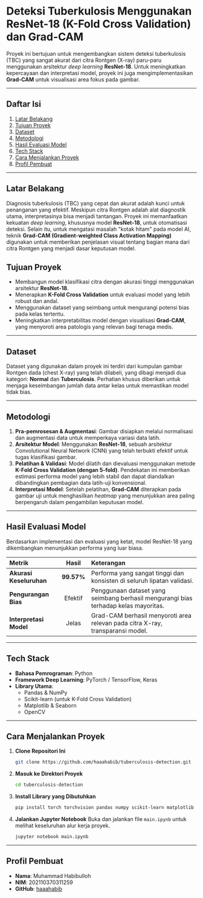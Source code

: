# Deteksi Tuberkulosis Menggunakan ResNet-18 (K-Fold Cross Validation) dan Grad-CAM

Proyek ini bertujuan untuk mengembangkan sistem deteksi tuberkulosis (TBC) yang sangat akurat dari citra Rontgen (X-ray) paru-paru menggunakan arsitektur *deep learning* **ResNet-18**. Untuk meningkatkan kepercayaan dan interpretasi model, proyek ini juga mengimplementasikan **Grad-CAM** untuk visualisasi area fokus pada gambar.

---

## Daftar Isi

1.  [Latar Belakang](#latar-belakang)
2.  [Tujuan Proyek](#tujuan-proyek)
3.  [Dataset](#dataset)
4.  [Metodologi](#metodologi)
5.  [Hasil Evaluasi Model](#hasil-evaluasi-model)
6.  [Tech Stack](#tech-stack)
7.  [Cara Menjalankan Proyek](#cara-menjalankan-proyek)
8.  [Profil Pembuat](#profil-pembuat)

---

## Latar Belakang

Diagnosis tuberkulosis (TBC) yang cepat dan akurat adalah kunci untuk penanganan yang efektif. Meskipun citra Rontgen adalah alat diagnostik utama, interpretasinya bisa menjadi tantangan. Proyek ini memanfaatkan kekuatan *deep learning*, khususnya model **ResNet-18**, untuk otomatisasi deteksi. Selain itu, untuk mengatasi masalah "kotak hitam" pada model AI, teknik **Grad-CAM (Gradient-weighted Class Activation Mapping)** digunakan untuk memberikan penjelasan visual tentang bagian mana dari citra Rontgen yang menjadi dasar keputusan model.

## Tujuan Proyek

-   Membangun model klasifikasi citra dengan akurasi tinggi menggunakan arsitektur **ResNet-18**.
-   Menerapkan **K-Fold Cross Validation** untuk evaluasi model yang lebih robust dan andal.
-   Menggunakan dataset yang seimbang untuk mengurangi potensi bias pada kelas tertentu.
-   Meningkatkan interpretabilitas model dengan visualisasi **Grad-CAM**, yang menyoroti area patologis yang relevan bagi tenaga medis.

---

## Dataset

Dataset yang digunakan dalam proyek ini terdiri dari kumpulan gambar Rontgen dada (chest X-ray) yang telah dilabeli, yang dibagi menjadi dua kategori: **Normal** dan **Tuberculosis**. Perhatian khusus diberikan untuk menjaga keseimbangan jumlah data antar kelas untuk memastikan model tidak bias.

---

## Metodologi

1.  **Pra-pemrosesan & Augmentasi**: Gambar disiapkan melalui normalisasi dan augmentasi data untuk memperkaya variasi data latih.
2.  **Arsitektur Model**: Menggunakan **ResNet-18**, sebuah arsitektur Convolutional Neural Network (CNN) yang telah terbukti efektif untuk tugas klasifikasi gambar.
3.  **Pelatihan & Validasi**: Model dilatih dan dievaluasi menggunakan metode **K-Fold Cross Validation (dengan 5-fold)**. Pendekatan ini memberikan estimasi performa model yang lebih stabil dan dapat diandalkan dibandingkan pembagian data latih-uji konvensional.
4.  **Interpretasi Model**: Setelah pelatihan, **Grad-CAM** diterapkan pada gambar uji untuk menghasilkan *heatmap* yang menunjukkan area paling berpengaruh dalam pengambilan keputusan model.

---

## Hasil Evaluasi Model

Berdasarkan implementasi dan evaluasi yang ketat, model ResNet-18 yang dikembangkan menunjukkan performa yang luar biasa.

| Metrik | Hasil | Keterangan |
| :--- | :---: | :--- |
| **Akurasi Keseluruhan** | **99.57%** | Performa yang sangat tinggi dan konsisten di seluruh lipatan validasi. |
| **Pengurangan Bias**| Efektif | Penggunaan dataset yang seimbang berhasil mengurangi bias terhadap kelas mayoritas. |
| **Interpretasi Model** | Jelas | Grad-CAM berhasil menyoroti area relevan pada citra X-ray, transparansi model. |

---

## Tech Stack

-   **Bahasa Pemrograman**: Python
-   **Framework Deep Learning**: PyTorch / TensorFlow, Keras
-   **Library Utama**:
    -   Pandas & NumPy
    -   Scikit-learn (untuk K-Fold Cross Validation)
    -   Matplotlib & Seaborn
    -   OpenCV

---

## Cara Menjalankan Proyek

1.  **Clone Repositori Ini**
    ```bash
    git clone https://github.com/haaahabib/tuberculosis-detection.git
    ```
2.  **Masuk ke Direktori Proyek**
    ```bash
    cd tuberculosis-detection
    ```
3.  **Install Library yang Dibutuhkan**
    ```bash
    pip install torch torchvision pandas numpy scikit-learn matplotlib seaborn opencv-python jupyter
    ```
4.  **Jalankan Jupyter Notebook**
    Buka dan jalankan file `main.ipynb` untuk melihat keseluruhan alur kerja proyek.
    ```bash
    jupyter notebook main.ipynb
    ```

---

## Profil Pembuat

-   **Nama**: Muhammad Habibulloh
-   **NIM**: 202110370311259
-   **GitHub**: [haaahabib](https://github.com/haaahabib)
